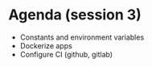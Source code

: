 # Agenda (session 3)

- Constants and environment variables
- Dockerize apps
- Configure CI (github, gitlab)
